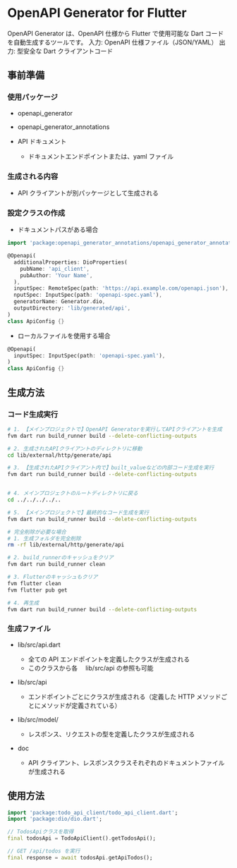 # OpenAPI Generator for Flutter

OpenAPI Generator は、OpenAPI 仕様から Flutter で使用可能な Dart コードを自動生成するツールです。
入力: OpenAPI 仕様ファイル（JSON/YAML）
出力: 型安全な Dart クライアントコード

## 事前準備

### 使用パッケージ

- openapi_generator
- openapi_generator_annotations

- API ドキュメント
  - ドキュメントエンドポイントまたは、yaml ファイル

### 生成される内容

- API クライアントが別パッケージとして生成される

### 設定クラスの作成

- ドキュメントパスがある場合

```dart
import 'package:openapi_generator_annotations/openapi_generator_annotations.dart';

@Openapi(
  additionalProperties: DioProperties(
    pubName: 'api_client',
    pubAuthor: 'Your Name',
  ),
  inputSpec: RemoteSpec(path: 'https://api.example.com/openapi.json'),
  nputSpec: InputSpec(path: 'openapi-spec.yaml'),
  generatorName: Generator.dio,
  outputDirectory: 'lib/generated/api',
)
class ApiConfig {}
```

- ローカルファイルを使用する場合

```dart
@Openapi(
  inputSpec: InputSpec(path: 'openapi-spec.yaml'),
)
class ApiConfig {}
```

## 生成方法

### コード生成実行

```bash
# 1. 【メインプロジェクトで】OpenAPI Generatorを実行してAPIクライアントを生成
fvm dart run build_runner build --delete-conflicting-outputs

# 2. 生成されたAPIクライアントのディレクトリに移動
cd lib/external/http/generate/api

# 3. 【生成されたAPIクライアント内で】built_valueなどの内部コード生成を実行
fvm dart run build_runner build --delete-conflicting-outputs


# 4. メインプロジェクトのルートディレクトリに戻る
cd ../../../../..

# 5. 【メインプロジェクトで】最終的なコード生成を実行
fvm dart run build_runner build --delete-conflicting-outputs

# 完全削除が必要な場合
# 1. 生成フォルダを完全削除
rm -rf lib/external/http/generate/api

# 2. build_runnerのキャッシュをクリア
fvm dart run build_runner clean

# 3. Flutterのキャッシュもクリア
fvm flutter clean
fvm flutter pub get

# 4. 再生成
fvm dart run build_runner build --delete-conflicting-outputs

```

### 生成ファイル

- lib/src/api.dart

  - 全ての API エンドポイントを定義したクラスが生成される
  - このクラスから各　 lib/src/api の参照も可能

- lib/src/api

  - エンドポイントごとにクラスが生成される（定義した HTTP メソッドごとにメソッドが定義されている）

- lib/src/model/

  - レスポンス、リクエストの型を定義したクラスが生成される

- doc
  - API クライアント、レスポンスクラスそれぞれのドキュメントファイルが生成される

## 使用方法

```dart
import 'package:todo_api_client/todo_api_client.dart';
import 'package:dio/dio.dart';

// TodosApiクラスを取得
final todosApi = TodoApiClient().getTodosApi();

// GET /api/todos を実行
final response = await todosApi.getApiTodos();


```
